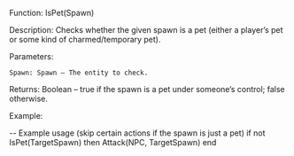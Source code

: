 Function: IsPet(Spawn)

Description: Checks whether the given spawn is a pet (either a player’s pet or some kind of charmed/temporary pet).

Parameters:

    Spawn: Spawn – The entity to check.

Returns: Boolean – true if the spawn is a pet under someone’s control; false otherwise.

Example:

-- Example usage (skip certain actions if the spawn is just a pet)
if not IsPet(TargetSpawn) then
    Attack(NPC, TargetSpawn)
end